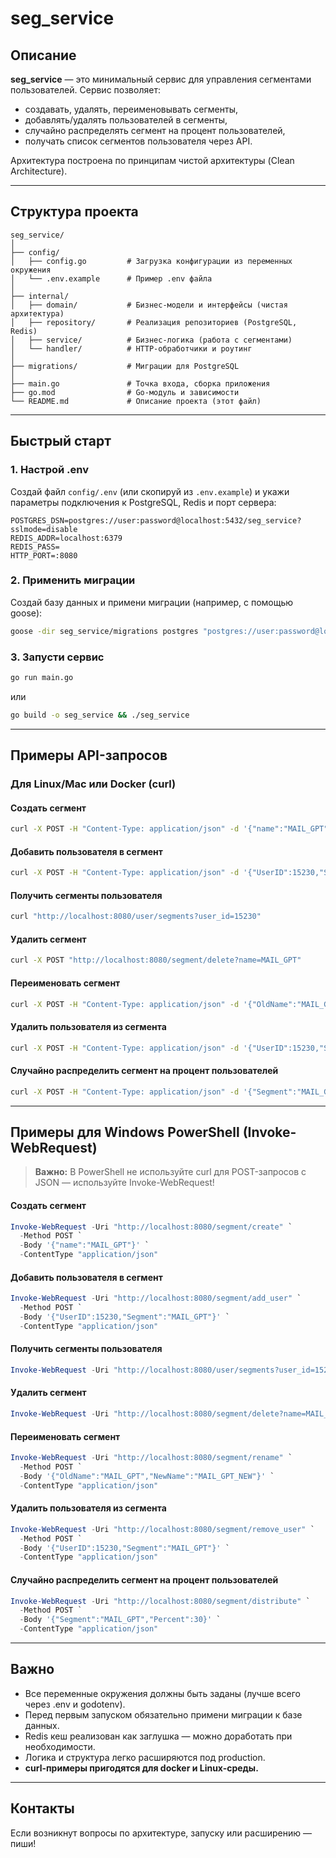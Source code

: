 # seg_service

## Описание

**seg_service** — это минимальный сервис для управления сегментами пользователей.
Сервис позволяет:
- создавать, удалять, переименовывать сегменты,
- добавлять/удалять пользователей в сегменты,
- случайно распределять сегмент на процент пользователей,
- получать список сегментов пользователя через API.

Архитектура построена по принципам чистой архитектуры (Clean Architecture).

---

## Структура проекта

```
seg_service/
│
├── config/
│   ├── config.go         # Загрузка конфигурации из переменных окружения
│   └── .env.example      # Пример .env файла
│
├── internal/
│   ├── domain/           # Бизнес-модели и интерфейсы (чистая архитектура)
│   ├── repository/       # Реализация репозиториев (PostgreSQL, Redis)
│   ├── service/          # Бизнес-логика (работа с сегментами)
│   └── handler/          # HTTP-обработчики и роутинг
│
├── migrations/           # Миграции для PostgreSQL
│
├── main.go               # Точка входа, сборка приложения
├── go.mod                # Go-модуль и зависимости
└── README.md             # Описание проекта (этот файл)
```

---

## Быстрый старт

### 1. Настрой .env

Создай файл `config/.env` (или скопируй из `.env.example`) и укажи параметры подключения к PostgreSQL, Redis и порт сервера:

```
POSTGRES_DSN=postgres://user:password@localhost:5432/seg_service?sslmode=disable
REDIS_ADDR=localhost:6379
REDIS_PASS=
HTTP_PORT=:8080
```

### 2. Применить миграции

Создай базу данных и примени миграции (например, с помощью goose):

```sh
goose -dir seg_service/migrations postgres "postgres://user:password@localhost:5432/seg_service?sslmode=disable" up
```

### 3. Запусти сервис

```sh
go run main.go
```
или
```sh
go build -o seg_service && ./seg_service
```

---

## Примеры API-запросов

### Для Linux/Mac или Docker (curl)

#### Создать сегмент
```sh
curl -X POST -H "Content-Type: application/json" -d '{"name":"MAIL_GPT"}' http://localhost:8080/segment/create
```

#### Добавить пользователя в сегмент
```sh
curl -X POST -H "Content-Type: application/json" -d '{"UserID":15230,"Segment":"MAIL_GPT"}' http://localhost:8080/segment/add_user
```

#### Получить сегменты пользователя
```sh
curl "http://localhost:8080/user/segments?user_id=15230"
```

#### Удалить сегмент
```sh
curl -X POST "http://localhost:8080/segment/delete?name=MAIL_GPT"
```

#### Переименовать сегмент
```sh
curl -X POST -H "Content-Type: application/json" -d '{"OldName":"MAIL_GPT","NewName":"MAIL_GPT_NEW"}' http://localhost:8080/segment/rename
```

#### Удалить пользователя из сегмента
```sh
curl -X POST -H "Content-Type: application/json" -d '{"UserID":15230,"Segment":"MAIL_GPT"}' http://localhost:8080/segment/remove_user
```

#### Случайно распределить сегмент на процент пользователей
```sh
curl -X POST -H "Content-Type: application/json" -d '{"Segment":"MAIL_GPT","Percent":30}' http://localhost:8080/segment/distribute
```

---

## Примеры для Windows PowerShell (Invoke-WebRequest)

> **Важно:** В PowerShell не используйте curl для POST-запросов с JSON — используйте Invoke-WebRequest!

#### Создать сегмент
```powershell
Invoke-WebRequest -Uri "http://localhost:8080/segment/create" `
  -Method POST `
  -Body '{"name":"MAIL_GPT"}' `
  -ContentType "application/json"
```

#### Добавить пользователя в сегмент
```powershell
Invoke-WebRequest -Uri "http://localhost:8080/segment/add_user" `
  -Method POST `
  -Body '{"UserID":15230,"Segment":"MAIL_GPT"}' `
  -ContentType "application/json"
```

#### Получить сегменты пользователя
```powershell
Invoke-WebRequest -Uri "http://localhost:8080/user/segments?user_id=15230" -Method GET
```

#### Удалить сегмент
```powershell
Invoke-WebRequest -Uri "http://localhost:8080/segment/delete?name=MAIL_GPT" -Method POST
```

#### Переименовать сегмент
```powershell
Invoke-WebRequest -Uri "http://localhost:8080/segment/rename" `
  -Method POST `
  -Body '{"OldName":"MAIL_GPT","NewName":"MAIL_GPT_NEW"}' `
  -ContentType "application/json"
```

#### Удалить пользователя из сегмента
```powershell
Invoke-WebRequest -Uri "http://localhost:8080/segment/remove_user" `
  -Method POST `
  -Body '{"UserID":15230,"Segment":"MAIL_GPT"}' `
  -ContentType "application/json"
```

#### Случайно распределить сегмент на процент пользователей
```powershell
Invoke-WebRequest -Uri "http://localhost:8080/segment/distribute" `
  -Method POST `
  -Body '{"Segment":"MAIL_GPT","Percent":30}' `
  -ContentType "application/json"
```

---

## Важно

- Все переменные окружения должны быть заданы (лучше всего через .env и godotenv).
- Перед первым запуском обязательно примени миграции к базе данных.
- Redis кеш реализован как заглушка — можно доработать при необходимости.
- Логика и структура легко расширяются под production.
- **curl-примеры пригодятся для docker и Linux-среды.**

---

## Контакты

Если возникнут вопросы по архитектуре, запуску или расширению — пиши! 